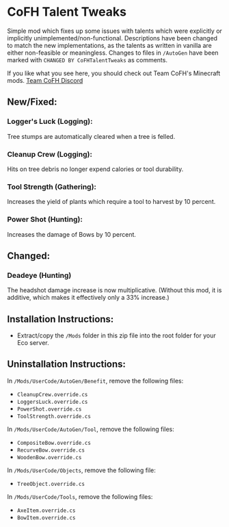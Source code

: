 # CoFH Talent Tweaks

Simple mod which fixes up some issues with talents which were explicitly or implicitly unimplemented/non-functional. Descriptions have been changed to match the new implementations, as the talents as written in vanilla are either non-feasible or meaningless. Changes to files in `/AutoGen` have been marked with `CHANGED BY CoFHTalentTweaks` as comments.

If you like what you see here, you should check out Team CoFH's Minecraft mods.
[Team CoFH Discord](https://discord.gg/uRKrnbH)

## New/Fixed:

### Logger's Luck (Logging):

Tree stumps are automatically cleared when a tree is felled.

### Cleanup Crew (Logging):

Hits on tree debris no longer expend calories or tool durability.

### Tool Strength (Gathering):

Increases the yield of plants which require a tool to harvest by 10 percent.

### Power Shot (Hunting):

Increases the damage of Bows by 10 percent.

## Changed:

### Deadeye (Hunting)

The headshot damage increase is now multiplicative. (Without this mod, it is additive, which makes it effectively only a 33% increase.)

## Installation Instructions:

- Extract/copy the `/Mods` folder in this zip file into the root folder for your Eco server.

## Uninstallation Instructions:

In `/Mods/UserCode/AutoGen/Benefit`, remove the following files:
- `CleanupCrew.override.cs`
- `LoggersLuck.override.cs`
- `PowerShot.override.cs`
- `ToolStrength.override.cs`

In `/Mods/UserCode/AutoGen/Tool`, remove the following files:
- `CompositeBow.override.cs`
- `RecurveBow.override.cs`
- `WoodenBow.override.cs`

In `/Mods/UserCode/Objects`, remove the following file:
- `TreeObject.override.cs`

In `/Mods/UserCode/Tools`, remove the following files:
- `AxeItem.override.cs`
- `BowItem.override.cs`
